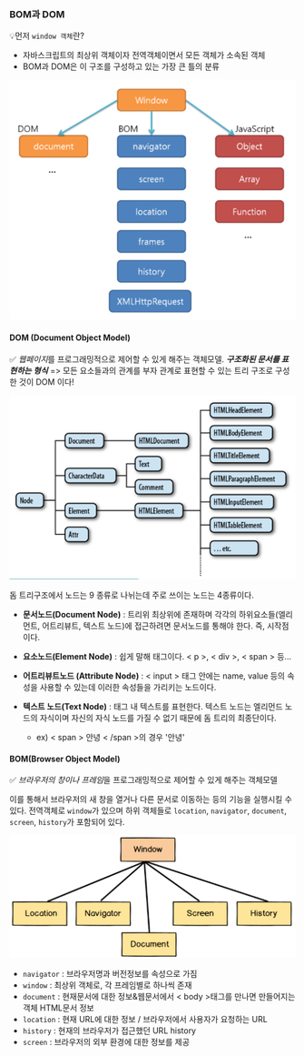 ### BOM과 DOM

💡먼저 `window 객체`란?

- 자바스크립트의 최상위 객체이자 전역객체이면서 모든 객체가 소속된 객체
- BOM과 DOM은 이 구조를 구성하고 있는 가장 큰 틀의 분류

![image-20230407142602603](./assets/image-20230407142602603.png)



#### DOM (Document Object Model)

✅ *웹페이지*를 프로그래밍적으로 제어할 수 있게 해주는 객체모델. ***구조화된 문서를 표현하는 형식*** => 모든 요소들과의 관계를 부자 관계로 표현할 수 있는 트리 구조로 구성한 것이 DOM 이다!

![image-20230407142935926](./assets/image-20230407142935926.png)

돔 트리구조에서 노드는 9 종류로 나뉘는데 주로 쓰이는 노드는 4종류이다.

- **문서노드(Document Node)** : 트리위 최상위에 존재하며 각각의 하위요소들(엘리먼트, 어트리뷰트, 텍스트 노드)에 접근하려면 문서노드를 통해야 한다. 즉, 시작점이다.
- **요소노드(Element Node)** : 쉽게 말해 태그이다. < p >, < div >, < span > 등...

- **어트리뷰트노드 (Attribute Node)** : < input > 태그 안에는 name, value 등의 속성을 사용할 수 있는데 이러한 속성들을 가리키는 노드이다.
- **텍스트 노드(Text Node)** : 태그 내 텍스트를 표현한다. 텍스트 노드는 엘리먼드 노드의 자식이며 자신의 자식 노드를 가질 수 없기 때문에 돔 트리의 최종단이다.
  - ex) < span > 안녕 < /span >의 경우 '안녕'



#### BOM(Browser Object Model)

✅ *브라우저의 창이나 프레임*을 프로그래밍적으로 제어할 수 있게 해주는 객체모델

이를 통해서 브라우저의 새 창을 열거나 다른 문서로 이동하는 등의 기능을 실행시킬 수 있다. 전역객체로 `window`가 있으며 하위 객체들로 `location`, `navigator`, `document`, `screen`, `history`가 포함되어 있다.

![image-20230407135737876](./assets/image-20230407135737876.png)

- `navigator` : 브라우저명과 버전정보를 속성으로 가짐
- `window` : 최상위 객체로, 각 프레임별로 하나씩 존재
- `document` : 현재문서에 대한 정보&웹문서에서 < body >태그를 만나면 만들어지는 객체 HTML문서 정보
- `location` : 현재 URL에 대한 정보 / 브라우저에서 사용자가 요청하는 URL
- `history` : 현재의 브라우저가 접근했던 URL history
- `screen` : 브라우저의 외부 환경에 대한 정보를 제공